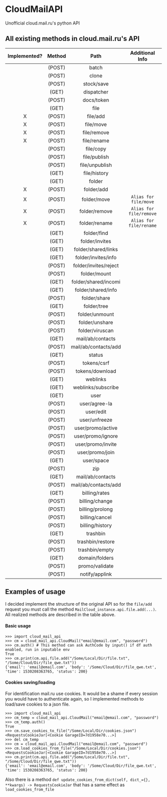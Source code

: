 
# CloudMailAPI
Unofficial cloud.mail.ru's python API

## All existing methods in cloud.mail.ru's API

| Implemented? | Method |          Path         |    Additional Info    |
|:------------:|:------:|:---------------------:|:---------------------:|
|              | (POST) | batch                 |                       |
|              | (POST) | clone                 |                       |
|              | (POST) | stock/save            |                       |
|              | (GET)  | dispatcher            |                       |
|              | (POST) | docs/token            |                       |
|              | (GET)  | file                  |                       |
|       X      | (POST) | file/add              |                       |
|       X      | (POST) | file/move             |                       |
|       X      | (POST) | file/remove           |                       |
|       X      | (POST) | file/rename           |                       |
|              | (POST) | file/copy             |                       |
|              | (POST) | file/publish          |                       |
|              | (POST) | file/unpublish        |                       |
|              | (GET)  | file/history          |                       |
|              | (GET)  | folder                |                       |
|       X      | (POST) | folder/add            |                       |
|       X      | (POST) | folder/move           |`Alias for file/move`  |
|       X      | (POST) | folder/remove         |`Alias for file/remove`|
|       X      | (POST) | folder/rename         |`Alias for file/rename`|
|              | (GET)  | folder/find           |                       |
|              | (GET)  | folder/invites        |                       |
|              | (GET)  | folder/shared/links   |                       |
|              | (GET)  | folder/invites/info   |                       |
|              | (POST) | folder/invites/reject |                       |
|              | (POST) | folder/mount          |                       |
|              | (GET)  | folder/shared/incomi  |                       |
|              | (GET)  | folder/shared/info    |                       |
|              | (POST) | folder/share          |                       |
|              | (GET)  | folder/tree           |                       |
|              | (POST) | folder/unmount        |                       |
|              | (POST) | folder/unshare        |                       |
|              | (POST) | folder/viruscan       |                       |
|              | (GET)  | mail/ab/contacts      |                       |
|              | (POST) | mail/ab/contacts/add  |                       |
|              | (GET)  | status                |                       |
|              | (POST) | tokens/csrf           |                       |
|              | (POST) | tokens/download       |                       |
|              | (GET)  | weblinks              |                       |
|              | (GET)  | weblinks/subscribe    |                       |
|              | (GET)  | user                  |                       |
|              | (POST) | user/agree-la         |                       |
|              | (POST) | user/edit             |                       |
|              | (POST) | user/unfreeze         |                       |
|              | (POST) | user/promo/active     |                       |
|              | (POST) | user/promo/ignore     |                       |
|              | (POST) | user/promo/invite     |                       |
|              | (POST) | user/promo/join       |                       |
|              | (GET)  | user/space            |                       |
|              | (POST) | zip                   |                       |
|              | (GET)  | mail/ab/contacts      |                       |
|              | (POST) | mail/ab/contacts/add  |                       |
|              | (GET)  | billing/rates         |                       |
|              | (POST) | billing/change        |                       |
|              | (POST) | billing/prolong       |                       |
|              | (POST) | billing/cancel        |                       |
|              | (POST) | billing/history       |                       |
|              | (GET)  | trashbin              |                       |
|              | (POST) | trashbin/restore      |                       |
|              | (POST) | trashbin/empty        |                       |
|              | (GET)  | domain/folders        |                       |
|              | (POST) | promo/validate        |                       |
|              | (POST) | notify/applink        |                       |

## Examples of usage
I decided implement the structure of the original API so for the `file/add` request you must call the method `MailCloud_instance.api.file.add(...)`.
All realized methods are described in the table above.
#### Basic usage
```
>>> import cloud_mail_api
>>> cm = cloud_mail_api.CloudMail("email@email.com", "password")
>>> cm.auth() # This method can ask AuthCode by input() if df auth enabled, run in inputable env
True
>>> cm.print(cm.api.file.add("/Some/Local/Dir/file.txt", "/Some/Cloud/Dir/file_qwe.txt"))
{'email': 'email@email.com', 'body': '/Some/Cloud/Dir/file_qwe.txt', 'time': 1530208363765, 'status': 200}
```
#### Cookies saving/loading
For identification mail.ru use cookies.
It would be a shame if every session you would have to authenticate again, so I implemented methods to load/save cookies to a json file.
```
>>> import cloud_mail_api
>>> cm_temp = cloud_mail_api.CloudMail("email@email.com", "password")
>>> cm_temp.auth()
True
>>> cm.save_cookies_to_file("/Some/Local/Dir/cookies.json")
<RequestsCookieJar[<Cookie GarageID=7d1958e70...>]
>>> del cm_temp
>>> cm = cloud_mail_api.CloudMail("email@email.com", "password")
>>> cm.load_cookies_from_file("/Some/Local/Dir/cookies.json")
<RequestsCookieJar[<Cookie GarageID=7d1958e70...>]
>>> cm.print(cm.api.file.add("/Some/Local/Dir/file.txt", "/Some/Cloud/Dir/file_qwe.txt"))
{'email': 'email@email.com', 'body': '/Some/Cloud/Dir/file_qwe.txt', 'time': 1530208363765, 'status': 200}
```

Also there is a method `def update_cookies_from_dict(self, dict_={}, **kwargs) -> RequestsCookieJar` that has a same effect as `load_cookies_from_file`